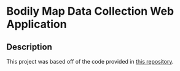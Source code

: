 # Bodily Map Data Collection Web Application 

## Description

This project was based off of the code provided in [this repository](https://version.aalto.fi/gitlab/eglerean/embody/-/tree/master/). 


